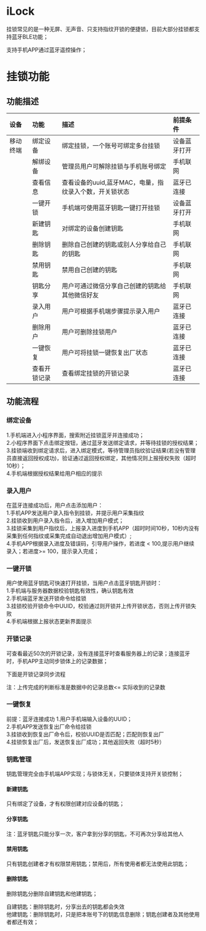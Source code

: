 # iLock
挂锁常见的是一种无屏、无声音、只支持指纹开锁的便捷锁，目前大部分挂锁都支持蓝牙BLE功能；

支持手机APP通过蓝牙遥控操作；

# 挂锁功能



## 功能描述

|设备	|功能	|描述	|前提条件|
|:----|:-----|:------|:---|
|移动终端|	绑定设备|	绑定挂锁，一个账号可绑定多台挂锁|	设备蓝牙打开|	
||	解绑设备|	管理员用户可解除挂锁与手机账号绑定|	手机联网	|
||	查看信息|	查看设备的uuid,蓝牙MAC，电量，指纹录入个数，开关锁状态|	蓝牙已连接	|
||	一键开锁|	手机端可使用蓝牙钥匙一键打开挂锁|	设备蓝牙打开	|
||	新建钥匙|	对绑定的设备创建钥匙|	手机联网	|
||	删除钥匙|	删除自己创建的钥匙或别人分享给自己的钥匙|	手机联网	|
||	禁用钥匙|	禁用自己创建的钥匙|	手机联网|	
||	钥匙分享|	用户可通过微信分享自己创建的钥匙给其他微信好友|	手机联网|	
||	录入用户|	用户可根据手机端步骤提示录入用户|	蓝牙已连接	|
||	删除用户|	用户可删除挂锁用户|	蓝牙已连接	|
||	一键恢复|	用户可将挂锁一键恢复出厂状态|	蓝牙已连接	|
||	查看开锁记录|	查看绑定挂锁的开锁记录	|蓝牙已连接	|
	

## 功能流程

### 绑定设备

1.手机端进入小程序界面，搜索附近挂锁蓝牙并连接成功；</br>
2.小程序界面下点击绑定按钮，通过蓝牙发送绑定请求，并等待挂锁的授权结果；</br>
3.挂锁端收到绑定请求后，进入绑定模式，等待管理员指纹验证结果(若没有管理员直接返回授权成功)，验证通过返回授权绑定，其他情况则上报授权失败（超时10秒）；</br>
4.手机端根据授权结果给用户相应的提示</br>

### 录入用户
在蓝牙连接成功后，用户点击添加用户：</br>
1.手机APP发送用户录入指令到挂锁，并提示用户采集指纹</br>
2.挂锁收到用户录入指令后，进入增加用户模式；</br>
3.挂锁采集到用户指纹后，上报录入进度到手机APP（超时时间10秒，10秒内没有采集到任何指纹或采集完成自动退出增加用户模式）;</br>
4.手机APP根据录入进度及错误码，引导用户操作，若进度 < 100,提示用户继续录入；若进度>= 100，提示录入完成；</br>

### 一键开锁
用户使用蓝牙钥匙可快速打开挂锁，当用户点击蓝牙钥匙开锁时：</br>
1.手机端与服务器数据校验钥匙有效性，确认钥匙有效</br>
2.手机端蓝牙发送开锁命令给挂锁</br>
3.挂锁校验开锁命令中UUID，校验通过则开锁并上传开锁状态，否则上传开锁失败</br>
4.手机端根据上报状态更新界面提示</br>



### 开锁记录
可查看最近50次的开锁记录，没有连接蓝牙时查看服务器上的记录；连接蓝牙时，手机APP主动同步锁体上的记录数据；

下面是开锁记录同步流程</br>

注：上传完成的判断标准是数据中的记录总数<= 实际收到的记录数
### 一键恢复
前提：蓝牙连接成功
1.用户手机端输入设备的UUID；</br>
2.手机APP发送恢复出厂命令给挂锁</br>
3.挂锁收到恢复出厂命令后，校验UUID是否匹配；匹配则恢复出厂</br>
4.挂锁恢复出厂后，发送恢复出厂成功；其他返回失败（超时5秒）</br>
### 钥匙管理
钥匙管理完全由手机端APP实现；与锁体无关，只要锁体支持开关锁控制；</br>
#### 新建钥匙
只有绑定了设备，才有权限创建对应设备的钥匙；</br>
#### 分享钥匙
注：蓝牙钥匙只能分享一次，客户拿到分享的钥匙，不可再次分享给其他人</br>
#### 禁用钥匙
只有钥匙创建者才有权限禁用钥匙；禁用后，所有使用者都无法使用此钥匙；</br>
#### 删除钥匙
删除钥匙分删除自建钥匙和他建钥匙；</br>

自建钥匙：删除钥匙时，分享出去的钥匙都会失效</br>
他建钥匙：删除钥匙时，只是把本账号下的钥匙信息删除；钥匙创建者及其他使用者都还有效；</br>

